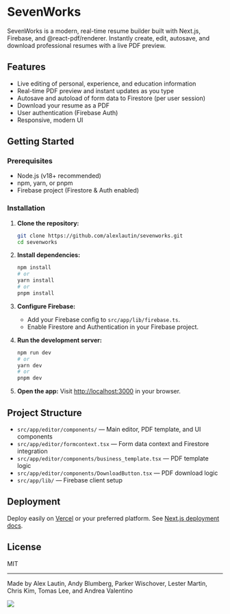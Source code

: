 # SevenWorks

SevenWorks is a modern, real-time resume builder built with Next.js, Firebase, and @react-pdf/renderer. Instantly create, edit, autosave, and download professional resumes with a live PDF preview.

## Features
- Live editing of personal, experience, and education information
- Real-time PDF preview and instant updates as you type
- Autosave and autoload of form data to Firestore (per user session)
- Download your resume as a PDF
- User authentication (Firebase Auth)
- Responsive, modern UI

## Getting Started

### Prerequisites
- Node.js (v18+ recommended)
- npm, yarn, or pnpm
- Firebase project (Firestore & Auth enabled)

### Installation

1. **Clone the repository:**
   ```bash
   git clone https://github.com/alexlautin/sevenworks.git
   cd sevenworks
   ```

2. **Install dependencies:**
   ```bash
   npm install
   # or
   yarn install
   # or
   pnpm install
   ```

3. **Configure Firebase:**
   - Add your Firebase config to `src/app/lib/firebase.ts`.
   - Enable Firestore and Authentication in your Firebase project.

4. **Run the development server:**
   ```bash
   npm run dev
   # or
   yarn dev
   # or
   pnpm dev
   ```

5. **Open the app:**
   Visit [http://localhost:3000](http://localhost:3000) in your browser.

## Project Structure
- `src/app/editor/components/` — Main editor, PDF template, and UI components
- `src/app/editor/formcontext.tsx` — Form data context and Firestore integration
- `src/app/editor/components/business_template.tsx` — PDF template logic
- `src/app/editor/components/DownloadButton.tsx` — PDF download logic
- `src/app/lib/` — Firebase client setup

## Deployment
Deploy easily on [Vercel](https://vercel.com/) or your preferred platform. See [Next.js deployment docs](https://nextjs.org/docs/app/building-your-application/deploying).

## License
MIT

---

Made by Alex Lautin, Andy Blumberg, Parker Wischover, Lester Martin, Chris Kim, Tomas Lee, and Andrea Valentino

<a href="https://github.com/alexlautin/sevenworks/graphs/contributors">
  <img src="https://contrib.rocks/image?repo=alexlautin/sevenworks" />
</a>
